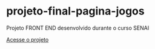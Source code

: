 # projeto-final-pagina-jogos
Projeto FRONT END desenvolvido durante o curso SENAI

<a href="https://gustavoeloi.github.io/projeto-final-pagina-jogos/">Acesse o projeto </a>
